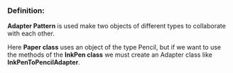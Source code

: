 ### Definition:

**Adapter Pattern** is used make two objects of different
types to collaborate with each other.

Here **Paper class** uses an object of the type Pencil, but if
we want to use the methods of the **InkPen class** we must create
an Adapter class like **InkPenToPencilAdapter**.


